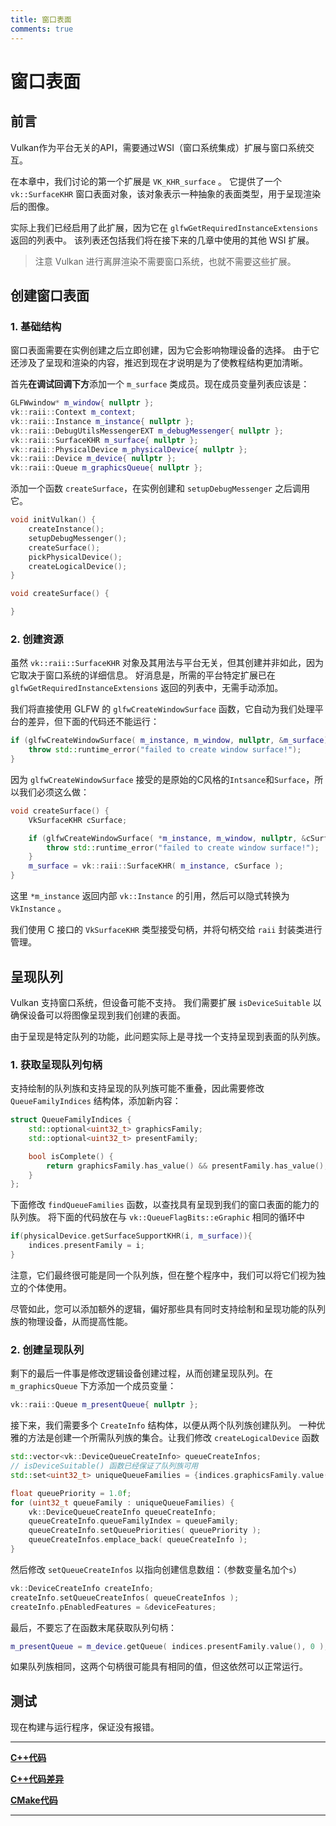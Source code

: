 ```yaml
---
title: 窗口表面
comments: true
---
```

# **窗口表面**

## **前言**

Vulkan作为平台无关的API，需要通过WSI（窗口系统集成）扩展与窗口系统交互。

在本章中，我们讨论的第一个扩展是 `VK_KHR_surface` 。
它提供了一个 `vk::SurfaceKHR` 窗口表面对象，该对象表示一种抽象的表面类型，用于呈现渲染后的图像。

实际上我们已经启用了此扩展，因为它在 `glfwGetRequiredInstanceExtensions` 返回的列表中。
该列表还包括我们将在接下来的几章中使用的其他 WSI 扩展。

> 注意 Vulkan 进行离屏渲染不需要窗口系统，也就不需要这些扩展。

## **创建窗口表面**

### 1. 基础结构

窗口表面需要在实例创建之后立即创建，因为它会影响物理设备的选择。
由于它还涉及了呈现和渲染的内容，推迟到现在才说明是为了使教程结构更加清晰。

首先**在调试回调下方**添加一个 `m_surface` 类成员。现在成员变量列表应该是：

```cpp
GLFWwindow* m_window{ nullptr };
vk::raii::Context m_context;
vk::raii::Instance m_instance{ nullptr };
vk::raii::DebugUtilsMessengerEXT m_debugMessenger{ nullptr };
vk::raii::SurfaceKHR m_surface{ nullptr };
vk::raii::PhysicalDevice m_physicalDevice{ nullptr };
vk::raii::Device m_device{ nullptr };
vk::raii::Queue m_graphicsQueue{ nullptr };
```

添加一个函数 `createSurface`，在实例创建和 `setupDebugMessenger` 之后调用它。

```cpp
void initVulkan() {
    createInstance();
    setupDebugMessenger();
    createSurface();
    pickPhysicalDevice();
    createLogicalDevice();
}

void createSurface() {

}
```

### 2. 创建资源

虽然 `vk::raii::SurfaceKHR` 对象及其用法与平台无关，但其创建并非如此，因为它取决于窗口系统的详细信息。
好消息是，所需的平台特定扩展已在 `glfwGetRequiredInstanceExtensions` 返回的列表中，无需手动添加。

我们将直接使用 GLFW 的 `glfwCreateWindowSurface` 函数，它自动为我们处理平台的差异，但下面的代码还不能运行：

```cpp
if (glfwCreateWindowSurface( m_instance, m_window, nullptr, &m_surface) != VK_SUCCESS) {
    throw std::runtime_error("failed to create window surface!");
}
```

因为 `glfwCreateWindowSurface` 接受的是原始的C风格的`Intsance`和`Surface`，所以我们必须这么做：

```cpp
void createSurface() {
    VkSurfaceKHR cSurface;

    if (glfwCreateWindowSurface( *m_instance, m_window, nullptr, &cSurface ) != VK_SUCCESS) {
        throw std::runtime_error("failed to create window surface!");
    }
    m_surface = vk::raii::SurfaceKHR( m_instance, cSurface );
}
```

这里 `*m_instance` 返回内部 `vk::Instance` 的引用，然后可以隐式转换为 `VkInstance` 。  

我们使用 C 接口的 `VkSurfaceKHR` 类型接受句柄，并将句柄交给 `raii` 封装类进行管理。

## **呈现队列**

Vulkan 支持窗口系统，但设备可能不支持。
我们需要扩展 `isDeviceSuitable` 以确保设备可以将图像呈现到我们创建的表面。

由于呈现是特定队列的功能，此问题实际上是寻找一个支持呈现到表面的队列族。

### 1. 获取呈现队列句柄

支持绘制的队列族和支持呈现的队列族可能不重叠，因此需要修改 `QueueFamilyIndices` 结构体，添加新内容：

```cpp
struct QueueFamilyIndices {
    std::optional<uint32_t> graphicsFamily;
    std::optional<uint32_t> presentFamily;

    bool isComplete() {
        return graphicsFamily.has_value() && presentFamily.has_value();
    }
};
```

下面修改 `findQueueFamilies` 函数，以查找具有呈现到我们的窗口表面的能力的队列族。
将下面的代码放在与 `vk::QueueFlagBits::eGraphic` 相同的循环中

```cpp
if(physicalDevice.getSurfaceSupportKHR(i, m_surface)){
    indices.presentFamily = i;
}
```

注意，它们最终很可能是同一个队列族，但在整个程序中，我们可以将它们视为独立的个体使用。  

尽管如此，您可以添加额外的逻辑，偏好那些具有同时支持绘制和呈现功能的队列族的物理设备，从而提高性能。

### 2. 创建呈现队列

剩下的最后一件事是修改逻辑设备创建过程，从而创建呈现队列。在 `m_graphicsQueue` 下方添加一个成员变量：

```cpp
vk::raii::Queue m_presentQueue{ nullptr };
```

接下来，我们需要多个 `CreateInfo` 结构体，以便从两个队列族创建队列。
一种优雅的方法是创建一个所需队列族的集合。让我们修改 `createLogicalDevice` 函数

```cpp
std::vector<vk::DeviceQueueCreateInfo> queueCreateInfos;
// isDeviceSuitable() 函数已经保证了队列族可用
std::set<uint32_t> uniqueQueueFamilies = {indices.graphicsFamily.value(), indices.presentFamily.value()};

float queuePriority = 1.0f;
for (uint32_t queueFamily : uniqueQueueFamilies) {
    vk::DeviceQueueCreateInfo queueCreateInfo;
    queueCreateInfo.queueFamilyIndex = queueFamily;
    queueCreateInfo.setQueuePriorities( queuePriority );
    queueCreateInfos.emplace_back( queueCreateInfo );
}
```

然后修改 `setQueueCreateInfos` 以指向创建信息数组：（参数变量名加个`s`）

```cpp
vk::DeviceCreateInfo createInfo;
createInfo.setQueueCreateInfos( queueCreateInfos );
createInfo.pEnabledFeatures = &deviceFeatures;
```

最后，不要忘了在函数末尾获取队列句柄：

```cpp
m_presentQueue = m_device.getQueue( indices.presentFamily.value(), 0 );
```

如果队列族相同，这两个句柄很可能具有相同的值，但这依然可以正常运行。

## **测试**

现在构建与运行程序，保证没有报错。

---

**[C++代码](../../codes/01/10_surface/main.cpp)**

**[C++代码差异](../../codes/01/10_surface/main.diff)**

**[CMake代码](../../codes/01/00_base/CMakeLists.txt)**

---
